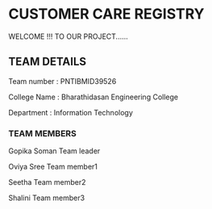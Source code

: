 # CUSTOMER CARE REGISTRY

WELCOME !!! TO OUR PROJECT......


## TEAM DETAILS

Team number    :    PNTIBMID39526

College Name   :    Bharathidasan Engineering College

Department     :    Information Technology


### TEAM MEMBERS

Gopika Soman  Team leader

Oviya Sree    Team member1

Seetha        Team member2

Shalini       Team member3

<!DOCTYPE html>
<html>
<head>
<style>
</head>
<body>

<h2>HTML Table</h2>

<table>
  <tr>
    <th>TEAM  MEMBERS</th>
    </tr>
  <tr>
    <td>GOPIKA SOMAN (Team leader)</td>
    <td>OVIYASREE (Team member 1)</td>
    <td>SEETHA (Team member 2)</td>
    <td>SHALINI (Team member 3)</td>
  </tr>
  <tr>
    
</table>

</body>
</html>



